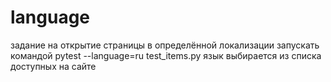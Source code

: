 # language
задание на открытие страницы в определённой локализации </b>
запускать командой pytest --language=ru test_items.py </b>
язык выбирается из списка доступных на сайте